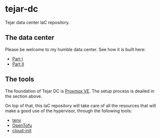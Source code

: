 # tejar-dc
Tejar data center IaC repository.

## The data center

Please be welcome to my humble data center. See how it is built here:
- [Part I](https://manuelmc.pocosmhz.org/2025/04/13/proxmox-home-cluster-i.html)
- [Part II](https://manuelmc.pocosmhz.org/2025/04/15/proxmox-home-cluster-ii.html)

## The tools
The foundation of Tejar DC is [Proxmox VE](https://www.proxmox.com/en/). The setup process is deailed in the section above.

On top of that, this IaC repository will take care of all the resources that will make a good use of the hypervisor, through the following tools:

- [tenv](https://tofuutils.github.io/tenv/)
- [OpenTofu](https://opentofu.org/)
- [cloud-init](https://cloud-init.io/)
